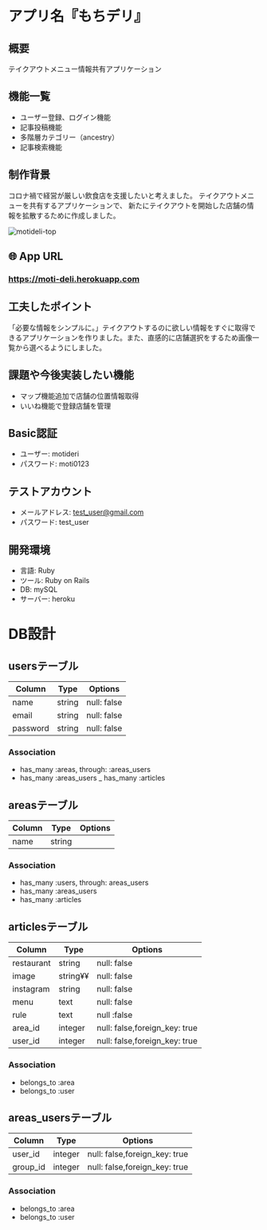 # アプリ名『もちデリ』

## 概要
テイクアウトメニュー情報共有アプリケーション

## 機能一覧
- ユーザー登録、ログイン機能
- 記事投稿機能
- 多階層カテゴリー（ancestry）
- 記事検索機能

## 制作背景
コロナ禍で経営が厳しい飲食店を支援したいと考えました。
テイクアウトメニューを共有するアプリケーションで、
新たにテイクアウトを開始した店舗の情報を拡散するために作成しました。

![motideli-top](https://user-images.githubusercontent.com/67889926/91436460-210c7800-e8a3-11ea-97e8-fd90cffebeb1.jpg)

## 🌐 App URL

### **https://moti-deli.herokuapp.com**

## 工夫したポイント
「必要な情報をシンプルに。」テイクアウトするのに欲しい情報をすぐに取得できるアプリケーションを作りました。また、直感的に店舗選択をするため画像一覧から選べるようにしました。

## 課題や今後実装したい機能
- マップ機能追加で店舗の位置情報取得
- いいね機能で登録店舗を管理


## Basic認証
- ユーザー: motideri
- パスワード: moti0123

## テストアカウント
- メールアドレス: test_user@gmail.com
- パスワード: test_user

## 開発環境
- 言語: Ruby
- ツール: Ruby on Rails
- DB: mySQL
- サーバー: heroku


# DB設計
## usersテーブル
|Column|Type|Options|
|------|----|-------|
|name|string|null: false|
|email|string|null: false|
|password|string|null: false|
### Association
- has_many :areas, through: :areas_users
- has_many :areas_users
_ has_many :articles

## areasテーブル
|Column|Type|Options|
|------|----|-------|
|name|string||
### Association
- has_many :users, through: areas_users
- has_many :areas_users
- has_many :articles

## articlesテーブル
|Column|Type|Options|
|------|----|-------|
|restaurant|string|null: false|
|image|string¥¥|null: false|
|instagram|string|null: false|
|menu|text|null: false|
|rule|text|null :false|
|area_id|integer|null: false,foreign_key: true|
|user_id|integer|null: false,foreign_key: true|
### Association
- belongs_to :area
- belongs_to :user

## areas_usersテーブル
|Column|Type|Options|
|------|----|-------|
|user_id|integer|null: false,foreign_key: true|
|group_id|integer|null: false,foreign_key: true|
### Association
- belongs_to :area
- belongs_to :user